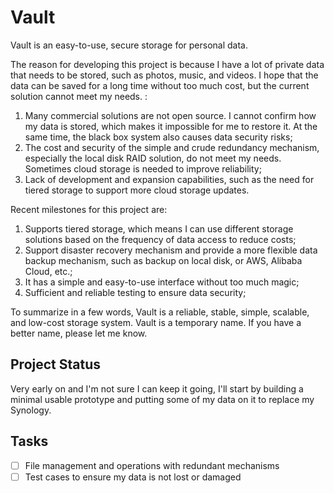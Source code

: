 Vault
=====

Vault is an easy-to-use, secure storage for personal data.

The reason for developing this project is because I have a lot of private data that needs to be stored, such as photos, music, and videos. I hope that the data can be saved for a long time without too much cost, but the current solution cannot meet my needs. :
1. Many commercial solutions are not open source. I cannot confirm how my data is stored, which makes it impossible for me to restore it. At the same time, the black box system also causes data security risks;
2. The cost and security of the simple and crude redundancy mechanism, especially the local disk RAID solution, do not meet my needs. Sometimes cloud storage is needed to improve reliability;
3. Lack of development and expansion capabilities, such as the need for tiered storage to support more cloud storage updates.

Recent milestones for this project are:
1. Supports tiered storage, which means I can use different storage solutions based on the frequency of data access to reduce costs;
2. Support disaster recovery mechanism and provide a more flexible data backup mechanism, such as backup on local disk, or AWS, Alibaba Cloud, etc.;
3. It has a simple and easy-to-use interface without too much magic;
4. Sufficient and reliable testing to ensure data security;

To summarize in a few words, Vault is a reliable, stable, simple, scalable, and low-cost storage system. Vault is a temporary name. If you have a better name, please let me know.

## Project Status
Very early on and I'm not sure I can keep it going, I'll start by building a minimal usable prototype and putting some of my data on it to replace my Synology.

## Tasks
- [ ] File management and operations with redundant mechanisms
- [ ] Test cases to ensure my data is not lost or damaged
